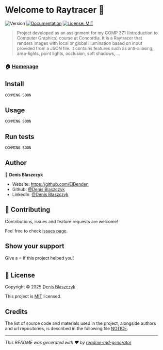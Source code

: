 # Welcome to Raytracer 👋
![Version](https://img.shields.io/badge/version-1.0.0-blue.svg?cacheSeconds=2592000)
[![Documentation](https://img.shields.io/badge/documentation-yes-brightgreen.svg)](https://github.com/ElDenden/Raytracer/tree/main/docs)
[![License: MIT](https://img.shields.io/badge/License-MIT-yellow.svg)](https://github.com/ElDenden/Raytracer/blob/main/LICENSE)

> Project developed as an assignment for my COMP 371 (Introduction to Computer Graphics) course at Concordia. It is a Raytracer that renders images with local or global illumination based on input provided from a JSON file. It contains features such as anti-aliasing, area-lights, point lights, occlusion, soft shadows, ...

### 🏠 [Homepage](https://github.com/ElDenden/Raytracer)

## Install

```sh
COMMING SOON
```

## Usage

```sh
COMMING SOON
```

## Run tests

```sh
COMMING SOON
```

## Author

👤 **Denis Blaszczyk**

* Website: https://github.com/ElDenden
* Github: [@Denis Blaszczyk](https://github.com/ElDenden)
* LinkedIn: [@Denis Blaszczyk](https://linkedin.com/in/denis-blaszczyk-737781269/)

## 🤝 Contributing

Contributions, issues and feature requests are welcome!

Feel free to check [issues page](https://github.com/ElDenden/Raytracer/issues). 

## Show your support

Give a ⭐️ if this project helped you!

## 📝 License

Copyright © 2025 [Denis Blaszczyk](https://github.com/ElDenden).

This project is [MIT](https://github.com/ElDenden/Raytracer/blob/main/LICENSE) licensed.

## Credits

The list of source code and materials used in the project, alongside authors and url repositories, is described in the following file [NOTICE](https://github.com/ElDenden/Raytracer/blob/main/NOTICE).

***
_This README was generated with ❤️ by [readme-md-generator](https://github.com/kefranabg/readme-md-generator)_
